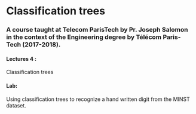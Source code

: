# Classification trees
### A course taught at Telecom ParisTech by Pr. Joseph Salomon in the context of the Engineering degree by Télécom Paris-Tech (2017-2018).
#### Lectures 4 :
  Classification trees
#### Lab: 
  Using classification trees to recognize a hand written digit from the MINST dataset.

